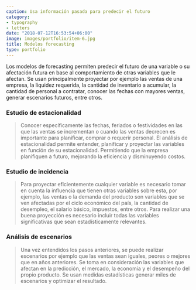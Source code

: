 ```yaml
---
caption: Usa información pasada para predecir el futuro
category:
- typography
- letters
date: "2018-07-12T16:53:54+06:00"
image: images/portfolio/item-6.jpg
title: Modelos forecasting
type: portfolio
---
```


Los modelos de forecasting permiten predecir el futuro de una variable o su afectación futura en base al comportamiento de otras variables que le afectan. Se usan principalmente proyectar por ejemplo las ventas de una empresa, la liquidez requerida, la cantidad de inventario a acumular, la cantidad de personal a contratar, conocer las fechas con mayores ventas, generar escenarios futuros, entre otros.

### Estudio de estacionalidad

>Conocer específicamente las fechas, feriados o festividades en las que las ventas se incrementan o cuando las ventas decrecen es importante para planificar, comprar o requerir personal. El análisis de estacionalidad permite entender, planificar y proyectar las variables en función de su estacionalidad. Permitiendo que la empresa planifiquen a futuro, mejorando la eficiencia y disminuyendo costos.

### Estudio de incidencia

>Para proyectar eficientemente cualquier variable es necesario tomar en cuenta la influencia que tienen otras variables sobre esta, por ejemplo, las ventas o la demanda del producto son variables que se ven afectadas por el ciclo económico del país, la cantidad de desempleo, el salario básico, impuestos, entre otros. Para realizar una buena proyección es necesario incluir todas las variables significativas que sean estadísticamente relevantes.

### Análisis de escenarios

>Una vez entendidos los pasos anteriores, se puede realizar escenarios por ejemplo que las ventas sean iguales, peores o mejores que en años anteriores. Se toma en consideración las variables que afectan en la predicción, el mercado, la economía y el desempeño del propio producto. Se usan medidas estadísticas generar miles de escenarios y optimizar el resultado.
